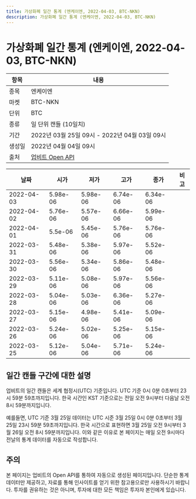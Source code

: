 ```yaml
---
title: 가상화폐 일간 통계 (엔케이엔, 2022-04-03, BTC-NKN)
description: 가상화폐 일간 통계 (엔케이엔, 2022-04-03, BTC-NKN)
---
```



가상화폐 일간 통계 (엔케이엔, 2022-04-03, BTC-NKN)
===

|항목|내용|
|--|--|
|종목|엔케이엔|
|마켓|BTC-NKN|
|단위|BTC|
|종류|일 단위 캔들 (10일치)|
|기간|2022년 03월 25일 09시 - 2022년 04월 03일 09시|
|생성일|2022년 04월 04일 09시|
|출처|[업비트 Open API](https://docs.upbit.com)|


|날짜|시가|저가|고가|종가|비고|
|--|--|--|--|--|--|
|2022-04-03|5.98e-06|5.98e-06|6.74e-06|6.34e-06|    |
|2022-04-02|5.76e-06|5.57e-06|6.66e-06|5.99e-06|    |
|2022-04-01|5.5e-06|5.45e-06|5.76e-06|5.76e-06|    |
|2022-03-31|5.48e-06|5.38e-06|5.97e-06|5.52e-06|    |
|2022-03-30|5.56e-06|5.34e-06|5.86e-06|5.48e-06|    |
|2022-03-29|5.11e-06|5.08e-06|5.97e-06|5.56e-06|    |
|2022-03-28|5.04e-06|5.03e-06|6.36e-06|5.27e-06|    |
|2022-03-27|5.15e-06|4.98e-06|5.41e-06|5.09e-06|    |
|2022-03-26|5.24e-06|5.02e-06|5.25e-06|5.15e-06|    |
|2022-03-25|5.12e-06|5.04e-06|5.71e-06|5.24e-06|    |


일간 캔들 구간에 대한 설명
---


업비트의 일간 캔들은 세계 협정시(UTC) 기준입니다. 
UTC 기준 0시 0분 0초부터 23시 59분 59초까지입니다. 
한국 시간인 KST 기준으로는 전일 오전 9시부터 다음날 오전 8시 59분까지입니다. 


예를들면, UTC 기준 3월 25일 데이터는 UTC 시준 3월 25일 0시 0분 0초부터 3월 25일 23시 59분 59초까지입니다. 
한국 시간으로 표현하면 3월 25일 오전 9시부터 3월 26일 오전 8시 59분까지입니다. 
이와 같은 이유로 본 페이지는 매일 오전 9시마다 전날의 통계 데이터를 자동으로 작성합니다. 


주의
---


본 페이지는 업비트의 Open API를 통하여 자동으로 생성된 페이지입니다. 
단순한 통계 데이터만 제공하고, 자료를 통해 인사이트를 얻기 위한 참고용으로만 사용하시기 바랍니다. 
투자를 권유하는 것은 아니며, 투자에 대한 모든 책임은 투자자 본인에게 있습니다. 
